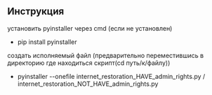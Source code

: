 ## Инструкция

установить pyinstaller через cmd (если не установлен)
 - pip install pyinstaller

 создать исполняемый файл (предварительно переместившись в директорию где находиться скрипт(cd путь/к/файлу))
 - pyinstaller --onefile internet_restoration_HAVE_admin_rights.py / internet_restoration_NOT_HAVE_admin_rights.py